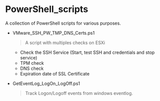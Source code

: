 # PowerShell_scripts

A collection of PowerShell scripts for various purposes.

* VMware_SSH_PW_TMP_DNS_Certs.ps1
    >A script with multiples checks on ESXi
    - Check the SSH Service (Start, test SSH and credentials and stop service)
    - TPM check
    - DNS check
    - Expiration date of SSL Certificate

* GetEventLog_LogOn_LogOff.ps1
    >Track Logon/Logoff events from windows eventlog.
